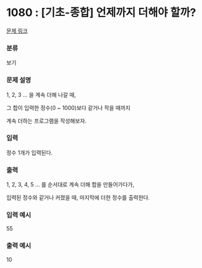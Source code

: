 # 1080 : [기초-종합] 언제까지 더해야 할까?

[문제 링크](https://www.codeup.kr/problem.php?id=1080)

### 분류

보기

### 문제 설명

<p>1, 2, 3 ... 을 계속 더해 나갈 때,</p>
<p>그 합이 입력한 정수(0 ~ 1000)보다 같거나 작을 때까지</p>
<p>계속 더하는 프로그램을 작성해보자.</p>


### 입력

<p>정수 1개가 입력된다.</p>



### 출력

<p>1, 2, 3, 4, 5 ... 를 순서대로 계속 더해 합을 만들어가다가,</p>
<p>입력된 정수와 같거나 커졌을 때, 마지막에 더한 정수를 출력한다.</p>


### 입력 예시

<p>55</p>

### 출력 예시

<p>10</p>
